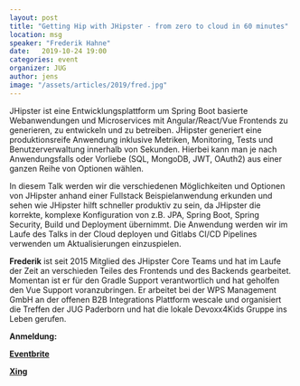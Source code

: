 ```yaml
---
layout: post
title: "Getting Hip with JHipster - from zero to cloud in 60 minutes"
location: msg
speaker: "Frederik Hahne"
date:   2019-10-24 19:00
categories: event
organizer: JUG
author: jens
image: "/assets/articles/2019/fred.jpg"
---
```

JHipster ist eine Entwicklungsplattform um Spring Boot basierte
Webanwendungen und Microservices mit Angular/React/Vue Frontends zu
generieren, zu entwickeln und zu betreiben.
JHipster generiert eine produktionsreife Anwendung inklusive Metriken,
Monitoring, Tests und Benutzerverwaltung innerhalb von Sekunden. Hierbei
kann man je nach Anwendungsfalls oder Vorliebe (SQL, MongoDB, JWT,
OAuth2) aus einer ganzen Reihe von Optionen wählen.

In diesem Talk werden wir die verschiedenen Möglichkeiten und Optionen
von JHipster anhand einer Fullstack Beispielanwendung erkunden und sehen
wie JHipster hilft schneller produktiv zu sein, da JHipster die
korrekte, komplexe Konfiguration von z.B. JPA, Spring Boot, Spring
Security, Build und Deployment übernimmt.
Die Anwendung werden wir im Laufe des Talks in der Cloud deployen und
Gitlabs CI/CD Pipelines verwenden um Aktualisierungen einzuspielen.

**Frederik** ist seit 2015 Mitglied des JHipster Core Teams und hat im Laufe
der Zeit an verschieden Teiles des Frontends und des Backends
gearbeitet. Momentan ist er für den Gradle Support verantwortlich und
hat geholfen den Vue Support voranzubringen. Er arbeitet bei der WPS
Management GmbH an der offenen B2B Integrations Plattform wescale und
organisiert die Treffen der JUG Paderborn und hat die lokale Devoxx4Kids
Gruppe ins Leben gerufen.


**Anmeldung:**

[**Eventbrite**](https://www.eventbrite.de/e/getting-hip-with-jhipster-from-zero-to-cloud-in-60-minutes-tickets-74621548059)

[**Xing**](https://www.xing.com/events/getting-hip-with-jhipster-from-zero-to-cloud-60-minutes-2270072)

